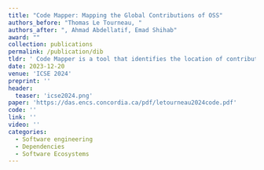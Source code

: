 ```yaml
---
title: "Code Mapper: Mapping the Global Contributions of OSS"
authors_before: "Thomas Le Tourneau, "
authors_after: ", Ahmad Abdellatif, Emad Shihab"
award: ""
collection: publications
permalink: /publication/dib
tldr: ' Code Mapper is a tool that identifies the location of contributors in GitHub projects. To enable users to explore the global influence of their projects, Code Mapper visually presents the geographic distribution of open source project contributors.'
date: 2023-12-20
venue: 'ICSE 2024'
preprint: ''
header: 
  teaser: 'icse2024.png'
paper: 'https://das.encs.concordia.ca/pdf/letourneau2024code.pdf'
code: '' 
link: ''
video: ''
categories:
  - Software engineering
  - Dependencies
  - Software Ecosystems
---
```

